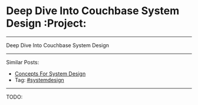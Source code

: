 # Deep Dive Into Couchbase System Design     :Project:


---

Deep Dive Into Couchbase System Design  

---

Similar Posts:  
-   [Concepts For System Design](https://code.dennyzhang.com/design-concept)
-   Tag: [#systemdesign](https://code.dennyzhang.com/tag/systemdesign)

---

TODO: